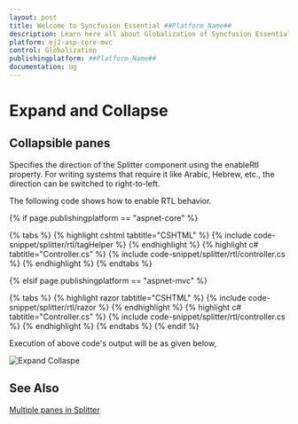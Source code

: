 ```yaml
---
layout: post
title: Welcome to Syncfusion Essential ##Platform_Name##
description: Learn here all about Globalization of Syncfusion Essential ##Platform_Name## widgets based on HTML5 and jQuery.
platform: ej2-asp-core-mvc
control: Globalization
publishingplatform: ##Platform_Name##
documentation: ug
---
```



# Expand and Collapse

## Collapsible panes

Specifies the direction of the Splitter component using the enableRtl property. For writing systems that require it like Arabic, Hebrew, etc., the direction can be switched to right-to-left.

The following code shows how to enable RTL behavior.

{% if page.publishingplatform == "aspnet-core" %}

{% tabs %}
{% highlight cshtml tabtitle="CSHTML" %}
{% include code-snippet/splitter/rtl/tagHelper %}
{% endhighlight %}
{% highlight c# tabtitle="Controller.cs" %}
{% include code-snippet/splitter/rtl/controller.cs %}
{% endhighlight %}
{% endtabs %}

{% elsif page.publishingplatform == "aspnet-mvc" %}

{% tabs %}
{% highlight razor tabtitle="CSHTML" %}
{% include code-snippet/splitter/rtl/razor %}
{% endhighlight %}
{% highlight c# tabtitle="Controller.cs" %}
{% include code-snippet/splitter/rtl/controller.cs %}
{% endhighlight %}
{% endtabs %}
{% endif %}



Execution of above code's output will be as given below,

![Expand Collaspe](./images/rtl.png)

## See Also

[Multiple panes in Splitter](./split-panes/)